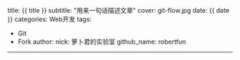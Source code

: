 title: {{ title }}
subtitle: "用来一句话描述文章"
cover: git-flow.jpg
date: {{ date }}
categories: Web开发
tags:
  - Git
  - Fork
author:
  nick: 萝卜君的实验室
  github_name: robertfun

---

<!-- more -->
